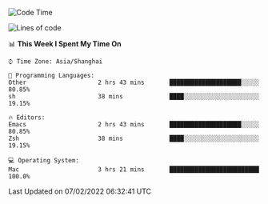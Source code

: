 <!--START_SECTION:waka-->
![Code Time](http://img.shields.io/badge/Code%20Time-596%20hrs%2023%20mins-blue)

![Lines of code](https://img.shields.io/badge/From%20Hello%20World%20I%27ve%20Written-22%20Thousand%20lines%20of%20code-blue)

📊 **This Week I Spent My Time On** 

```text
⌚︎ Time Zone: Asia/Shanghai

💬 Programming Languages: 
Other                    2 hrs 43 mins       ████████████████████░░░░░   80.85% 
sh                       38 mins             ████░░░░░░░░░░░░░░░░░░░░░   19.15%

🔥 Editors: 
Emacs                    2 hrs 43 mins       ████████████████████░░░░░   80.85% 
Zsh                      38 mins             ████░░░░░░░░░░░░░░░░░░░░░   19.15%

💻 Operating System: 
Mac                      3 hrs 21 mins       █████████████████████████   100.0%

```


 Last Updated on 07/02/2022 06:32:41 UTC
<!--END_SECTION:waka-->
